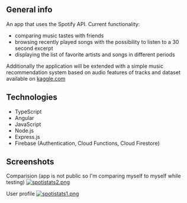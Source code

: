 ## General info

An app that uses the Spotify API. Current functionality:

-   comparing music tastes with friends
-   browsing recently played songs with the possibility to listen to a 30 second excerpt
-   displaying the list of favorite artists and songs in different periods

Additionally the application will be extended with a simple music recommendation system based on audio features of tracks and dataset available on [kaggle.com](https://www.kaggle.com/datasets/rodolfofigueroa/spotify-12m-songs)

## Technologies

-   TypeScript
-   Angular
-   JavaScript
-   Node.js
-   Express.js
-   Firebase (Authentication, Cloud Functions, Cloud Firestore)

## Screenshots

Comparision (app is not public so I'm comparing myself to myself while testing)
[![spotistats2.png](https://i.postimg.cc/yYFFsQ4v/spotistats2.png)](https://postimg.cc/JGzyQQhk)

User profile
[![spotistats1.png](https://i.postimg.cc/ZR2rKX5D/spotistats1.png)](https://postimg.cc/CBCZcPDj)
